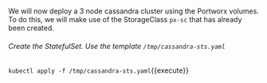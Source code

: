 </br>

We will now deploy a 3 node cassandra cluster using the Portworx volumes. To do this, we will make use of the StorageClass `px-sc` that has already been created.

###### Create the StatefulSet. Use the template `/tmp/cassandra-sts.yaml`

`kubectl apply -f /tmp/cassandra-sts.yaml`{{execute}}

